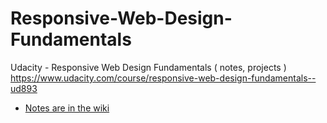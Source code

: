# Responsive-Web-Design-Fundamentals
Udacity - Responsive Web Design Fundamentals ( notes, projects ) https://www.udacity.com/course/responsive-web-design-fundamentals--ud893


* [Notes are in the wiki](https://github.com/santhoshvai/Responsive-Web-Design-Fundamentals/wiki)

